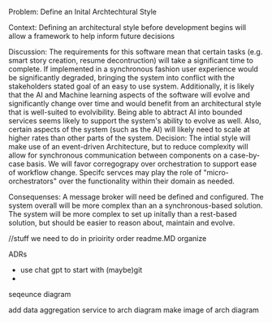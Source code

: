 Problem: Define an Inital Archtechtural Style

Context:  Defining an architectural style before development begins will allow a framework to help inform future decisions

Discussion: The requirements for this software mean that certain tasks (e.g. smart story creation, resume decontruction)
will take a significant time to complete. If implemented in a synchronous fashion user experience would be significantly degraded, 
bringing the system into conflict with the stakeholders stated goal of an easy to use system.  Additionally, it is likely that the AI and 
Machine learning aspects of the software will evolve and significantly change over time and would benefit from an architectural style that 
is well-suited to evolvibility. Being able to abtract AI into bounded services seems likely to support the system's ability to evolve as well. Also, certain aspects of the system (such as the AI) will likely need to scale at higher rates than other parts of the system. 
Decision: The intial style will make use of an event-driven Architecture, but to reduce complexity will allow for synchronous communication between components on a case-by-case basis.  We will favor corregograpy over orchestration to support ease of workflow change.  Specifc servces may play the role of "micro-orchestrators" over the functionality within their domain as needed.

Consequenses: A message broker will need be defined and configured.  The system overall will be more complex than an a synchronous-based solution.
The system will be more complex to set up initally than a rest-based solution, but should be easier to reason about, maintain and evolve.  

//stuff we need to do in prioirity order
readme.MD  organize

ADRs
- use chat gpt to start with (maybe)git
- 

seqeunce diagram


add data aggregation service to arch diagram
make image of arch diagram 